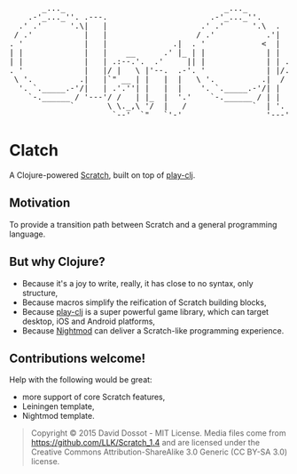 <pre>
       _..._                                  _..._                  
    .-'_..._''. .---.                      .-'_..._''.               
  .' .'      '.\|   |                    .' .'      '.\  .           
 / .'           |   |                   / .'           .'|           
. '             |   |              .|  . '            <  |           
| |             |   |    __      .' |_ | |             | |           
| |             |   | .:--.'.  .'     || |             | | .'''-.    
. '             |   |/ |   \ |'--.  .-'. '             | |/.'''. \   
 \ '.          .|   |`" __ | |   |  |   \ '.          .|  /    | |   
  '. `._____.-'/|   | .'.''| |   |  |    '. `._____.-'/| |     | |   
    `-.______ / '---'/ /   | |_  |  '.'    `-.______ / | |     | |   
             `       \ \._,\ '/  |   /              `  | '.    | '.  
                      `--'  `"   `'-'                  '---'   '---' 
</pre>

# Clatch

A Clojure-powered [Scratch](https://scratch.mit.edu/), built on top of [play-clj](https://github.com/oakes/play-clj).


## Motivation

To provide a transition path between Scratch and a general programming language.


## But why Clojure?

- Because it's a joy to write, really, it has close to no syntax, only structure,
- Because macros simplify the reification of Scratch building blocks,
- Because [play-clj](https://github.com/oakes/play-clj) is a super powerful game library, which can target desktop, iOS and Android platforms,
- Because [Nightmod](https://github.com/oakes/Nightmod) can deliver a Scratch-like programming experience.


## Contributions welcome!

Help with the following would be great:

- more support of core Scratch features,
- Leiningen template,
- Nightmod template.


> Copyright © 2015 David Dossot - MIT License.
> Media files come from https://github.com/LLK/Scratch_1.4 and are licensed under the Creative Commons Attribution-ShareAlike 3.0 Generic (CC BY-SA 3.0) license.
